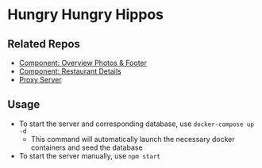 # Hungry Hungry Hippos

## Related Repos

  - [Component: Overview Photos & Footer](https://github.com/hungry-hungry-hippos/service_TD)
  - [Component: Restaurant Details](https://github.com/hungry-hungry-hippos/service-KC)
  - [Proxy Server](https://github.com/hungry-hungry-hippos/proxy-KC)


## Usage

- To start the server and corresponding database, use `docker-compose up -d`
  - This command will automatically launch the necessary docker containers and seed the database
- To start the server manually, use `npm start`
